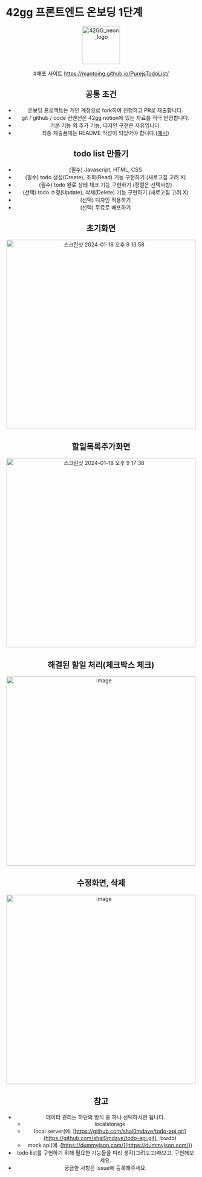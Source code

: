 # 42gg 프론트엔드 온보딩 1단계

<div align=center>
  
<img height="100px" alt="42GG_neon_logo" src="https://github.com/42organization/42gg.client/assets/57761286/63f1e8b1-d254-407c-ae3d-9cf60166ed41">

#배포 사이트
  https://mantoing.github.io/PurejsTodoList/
## 공통 조건

- 온보딩 프로젝트는 개인 계정으로 fork하여 진행하고 PR로 제출합니다.
- git / github / code 컨벤션은 42gg notion에 있는 자료를 적극 반영합니다.
- 기본 기능 외 추가 기능, 디자인 구현은 자유입니다.
- 최종 제출품에는 README 작성이 되있어야 합니다.([예시](https://github.com/42organization/42gg.client/blob/main/README.md))

## todo list 만들기

- (필수) Javascript, HTML, CSS
- (필수) todo 생성(Create), 조회(Read) 기능 구현하기 (새로고침 고려 X)
- (필수) todo 완료 상태 체크 기능 구현하기 (정렬은 선택사항) 
- (선택) todo 수정(Update), 삭제(Delete) 기능 구현하기 (새로고침 고려 X)
- (선택) 디자인 적용하기
- (선택) 무료로 배포하기

## 초기화면
<img width="500" alt="스크린샷 2024-01-18 오후 9 13 58" src="https://github.com/Pierrot-jang-pilkyu/ft_transcendence-front_end/assets/90916425/3dba9609-762a-477a-a584-24401860dd00">

## 할일목록추가화면
<img width="500" alt="스크린샷 2024-01-18 오후 9 17 38" src="https://github.com/Pierrot-jang-pilkyu/ft_transcendence-front_end/assets/90916425/53c760f9-df31-455c-8cb5-de8a0a003697">

## 해결된 할일 처리(체크박스 체크)
<img width="500" alt="image" src="https://github.com/Pierrot-jang-pilkyu/ft_transcendence-front_end/assets/90916425/fbe33858-966c-45cd-99e2-26e4cfb00b17">


## 수정화면, 삭제

<img width="500" alt="image" src="https://github.com/Pierrot-jang-pilkyu/ft_transcendence-front_end/assets/90916425/21f6b9ef-0992-4e66-a073-9a2f28ceb0a5">

## 참고

- 데이터 관리는 하단의 방식 중 하나 선택하시면 됩니다.
  - localstorage
  - local server(예. [https://github.com/shal0mdave/todo-api.git](https://github.com/shal0mdave/todo-api.git), lowdb)
  - mock api(예. [https://dummyjson.com/](https://dummyjson.com/))
- todo list를 구현하기 위해 필요한 기능들을 미리 생각(그려보고)해보고, 구현해보세요.
- 궁금한 사항은 issue에 등록해주세요.
